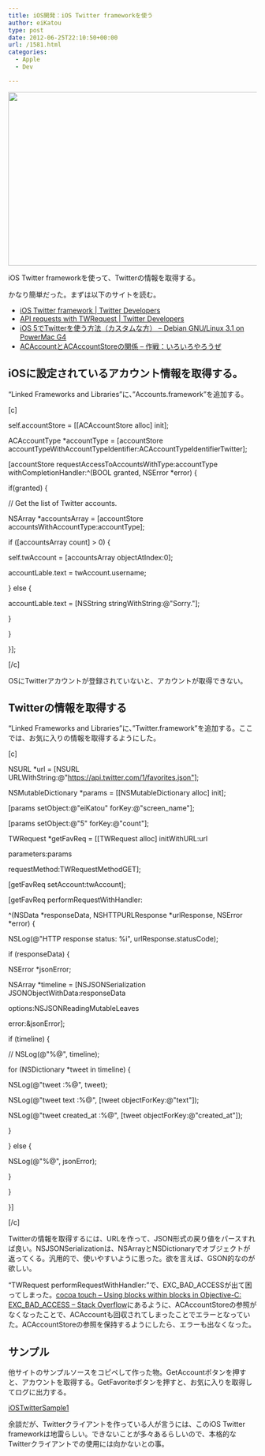 ```yaml
---
title: iOS開発：iOS Twitter frameworkを使う
author: eiKatou
type: post
date: 2012-06-25T22:10:50+00:00
url: /1581.html
categories:
  - Apple
  - Dev

---
```

[<img src="http://eikatou.net/blog/wp-content/uploads/2012/06/20120626a.png" alt="" title="20120626a" width="509" height="352" class="alignnone size-full wp-image-1584" srcset="/uploads/2012/06/20120626a.png 509w, /uploads/2012/06/20120626a-300x207.png 300w, /uploads/2012/06/20120626a-433x300.png 433w" sizes="(max-width: 509px) 100vw, 509px" />][1]
  
iOS Twitter frameworkを使って、Twitterの情報を取得する。

かなり簡単だった。まずは以下のサイトを読む。

  * [iOS Twitter framework | Twitter Developers][2]
  * [API requests with TWRequest | Twitter Developers][3]
  * [iOS 5でTwitterを使う方法（カスタムな方） &#8211; Debian GNU/Linux 3.1 on PowerMac G4][4]
  * [ACAccountとACAccountStoreの関係 &#8211; 作戦：いろいろやろうぜ][5]

<!--more-->

## iOSに設定されているアカウント情報を取得する。

&#8220;Linked Frameworks and Libraries&#8221;に、&#8221;Accounts.framework&#8221;を追加する。
  
[c]
  
self.accountStore = [[ACAccountStore alloc] init];
  
ACAccountType *accountType = [accountStore accountTypeWithAccountTypeIdentifier:ACAccountTypeIdentifierTwitter];

[accountStore requestAccessToAccountsWithType:accountType withCompletionHandler:^(BOOL granted, NSError *error) {
      
if(granted) {
          
// Get the list of Twitter accounts.
          
NSArray *accountsArray = [accountStore accountsWithAccountType:accountType];

if ([accountsArray count] > 0) {
              
self.twAccount = [accountsArray objectAtIndex:0];
              
accountLable.text = twAccount.username;
          
} else {
              
accountLable.text = [NSString stringWithString:@"Sorry."];
          
}
      
}
  
}];
  
[/c] 

OSにTwitterアカウントが登録されていないと、アカウントが取得できない。

## Twitterの情報を取得する

&#8220;Linked Frameworks and Libraries&#8221;に、&#8221;Twitter.framework&#8221;を追加する。ここでは、お気に入りの情報を取得するようにした。
  
[c]
  
NSURL *url = [NSURL URLWithString:@"https://api.twitter.com/1/favorites.json"];

NSMutableDictionary *params = [[NSMutableDictionary alloc] init];
  
[params setObject:@"eiKatou" forKey:@"screen_name"];
  
[params setObject:@"5" forKey:@"count"];

TWRequest *getFavReq = [[TWRequest alloc] initWithURL:url
                                             
parameters:params
                                          
requestMethod:TWRequestMethodGET];
  
[getFavReq setAccount:twAccount];

[getFavReq performRequestWithHandler:
   
^(NSData \*responseData, NSHTTPURLResponse \*urlResponse, NSError *error) {
       
NSLog(@"HTTP response status: %i", urlResponse.statusCode);

if (responseData) {
           
NSError *jsonError;
           
NSArray *timeline = [NSJSONSerialization JSONObjectWithData:responseData
                                                               
options:NSJSONReadingMutableLeaves
                                                                 
error:&jsonError];
           
if (timeline) {
  
// NSLog(@"%@", timeline);
               
for (NSDictionary *tweet in timeline) {
                   
NSLog(@"tweet :%@", tweet);
                   
NSLog(@"tweet text :%@", [tweet objectForKey:@"text"]);
                   
NSLog(@"tweet created\_at :%@", [tweet objectForKey:@"created\_at"]);

}

} else {
               
NSLog(@"%@", jsonError);
           
}
       
}
  
}]
  
[/c] 

Twitterの情報を取得するには、URLを作って、JSON形式の戻り値をパースすれば良い。NSJSONSerializationは、NSArrayとNSDictionaryでオブジェクトが返ってくる。汎用的で、使いやすいように思った。欲を言えば、GSON的なのが欲しい。

&#8220;TWRequest performRequestWithHandler:&#8221;で、EXC\_BAD\_ACCESSが出て困ってしまった。[cocoa touch &#8211; Using blocks within blocks in Objective-C: EXC\_BAD\_ACCESS &#8211; Stack Overflow][6]にあるように、ACAccountStoreの参照がなくなったことで、ACAccountも回収されてしまったことでエラーとなっていた。ACAccountStoreの参照を保持するようにしたら、エラーも出なくなった。

## サンプル

他サイトのサンプルソースをコピペして作った物。GetAccountボタンを押すと、アカウントを取得する。GetFavoriteボタンを押すと、お気に入りを取得してログに出力する。
  
[iOSTwitterSample1][7]

余談だが、Twitterクライアントを作っている人が言うには、このiOS Twitter frameworkは地雷らしい。できないことが多々あるらしいので、本格的なTwitterクライアントでの使用には向かないとの事。

 [1]: http://eikatou.net/blog/wp-content/uploads/2012/06/20120626a.png
 [2]: https://dev.twitter.com/docs/ios
 [3]: https://dev.twitter.com/docs/ios/making-api-requests-twrequest
 [4]: http://d.hatena.ne.jp/paraches/20111205
 [5]: http://d.hatena.ne.jp/kykomi/20120418/1334751506
 [6]: http://stackoverflow.com/questions/8662156/using-blocks-within-blocks-in-objective-c-exc-bad-access
 [7]: http://eikatou.net/blog/wp-content/uploads/2012/06/iOSTwitterSample1.zip
